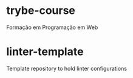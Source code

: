 # trybe-course
Formação em Programação em Web
# linter-template
Template repository to hold linter configurations
